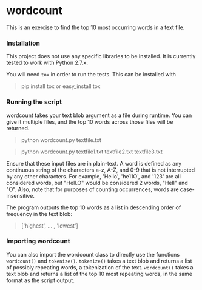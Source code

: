 # wordcount
This is an exercise to find the top 10 most occurring words in a text file.

### Installation
This project does not use any specific libraries to be installed. It is
currently tested to work with Python 2.7.x. 

You will need `tox` in order to run the tests. This can be installed with
> pip install tox
or 
> easy_install tox

### Running the script
wordcount takes your text blob argument as a file during runtime. You can 
give it multiple files, and the top 10 words across those files will be
returned. 
> python wordcount.py textfile.txt

> python wordcount.py textfile1.txt textfile2.txt textfile3.txt

Ensure that these input files are in plain-text. A word is defined as any 
continuous string of the characters a-z, A-Z, and 0-9 that is not 
interrupted by any other characters. For example, 'Hello', 'he11O', and '123'
are all considered words, but "Hell.O" would be considered 2 words,
"Hell" and "O". Also, note that for purposes of counting occurrences, words
are case-insensitive.

The program outputs the top 10 words as a list in descending order of
frequency in the text blob:
> ['highest', ... , 'lowest']

### Importing wordcount
You can also import the wordcount class to directly use the functions
`wordcount()` and `tokenize()`. `tokenize()` takes a text blob and returns
a list of possibly repeating words, a tokenization of the text. `wordcount()`
takes a text blob and returns a list of the top 10 most repeating words, in 
the same format as the script output.
